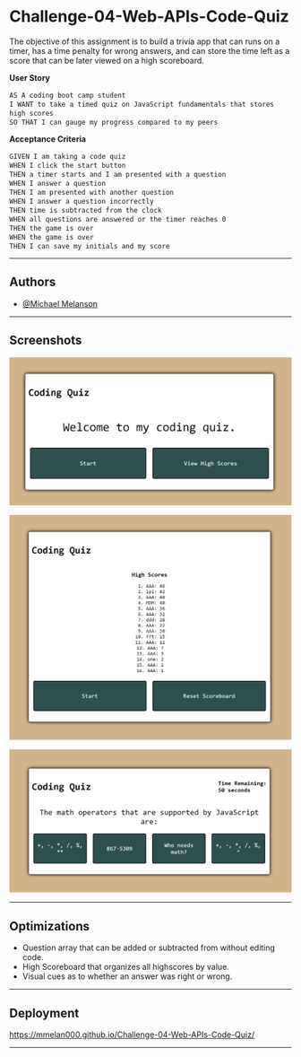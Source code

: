# Challenge-04-Web-APIs-Code-Quiz

The objective of this assignment is to build a trivia app that can runs on a timer, has a time penalty for wrong answers, and can store the time left as a score that can be later viewed on a high scoreboard.

**User Story**
```
AS A coding boot camp student
I WANT to take a timed quiz on JavaScript fundamentals that stores high scores
SO THAT I can gauge my progress compared to my peers
```

**Acceptance Criteria**
```
GIVEN I am taking a code quiz
WHEN I click the start button
THEN a timer starts and I am presented with a question
WHEN I answer a question
THEN I am presented with another question
WHEN I answer a question incorrectly
THEN time is subtracted from the clock
WHEN all questions are answered or the timer reaches 0
THEN the game is over
WHEN the game is over
THEN I can save my initials and my score
```

---

## Authors

- [@Michael Melanson](https://github.com/mmelan000)

---

## Screenshots

![App Screenshot](./assets/images/landing.png)

![App Screenshot](./assets/images/highscores.png)

![App Screenshot](./assets/images/question.png)

---

## Optimizations

- Question array that can be added or subtracted from without editing code.
- High Scoreboard that organizes all highscores by value.
- Visual cues as to whether an answer was right or wrong.

---

## Deployment

https://mmelan000.github.io/Challenge-04-Web-APIs-Code-Quiz/

---

